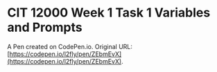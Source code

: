 # CIT 12000 Week 1 Task 1 Variables and Prompts

A Pen created on CodePen.io. Original URL: [https://codepen.io/l2fly/pen/ZEbmEvX](https://codepen.io/l2fly/pen/ZEbmEvX).


